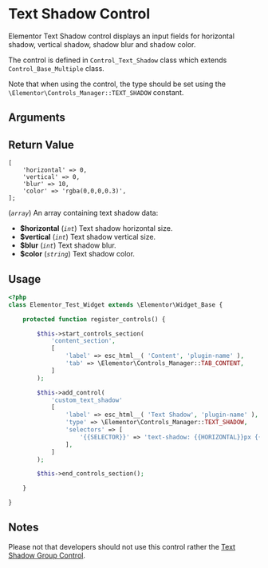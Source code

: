 # Text Shadow Control

Elementor Text Shadow control displays an input fields for horizontal shadow, vertical shadow, shadow blur and shadow color.

The control is defined in `Control_Text_Shadow` class which extends `Control_Base_Multiple` class.

Note that when using the control, the type should be set using the `\Elementor\Controls_Manager::TEXT_SHADOW` constant.

## Arguments


## Return Value

```
[
	'horizontal' => 0,
	'vertical' => 0,
	'blur' => 10,
	'color' => 'rgba(0,0,0,0.3)',
];
```

(_`array`_) An array containing text shadow data:

* **$horizontal** (_`int`_) Text shadow horizontal size.
* **$vertical** (_`int`_) Text shadow vertical size.
* **$blur** (_`int`_) Text shadow blur.
* **$color** (_`string`_) Text shadow color.

## Usage

```php {14-23}
<?php
class Elementor_Test_Widget extends \Elementor\Widget_Base {

	protected function register_controls() {

		$this->start_controls_section(
			'content_section',
			[
				'label' => esc_html__( 'Content', 'plugin-name' ),
				'tab' => \Elementor\Controls_Manager::TAB_CONTENT,
			]
		);

		$this->add_control(
			'custom_text_shadow'
			[
				'label' => esc_html__( 'Text Shadow', 'plugin-name' ),
				'type' => \Elementor\Controls_Manager::TEXT_SHADOW,
				'selectors' => [
					'{{SELECTOR}}' => 'text-shadow: {{HORIZONTAL}}px {{VERTICAL}}px {{BLUR}}px {{COLOR}};',
				],
			]
		);

		$this->end_controls_section();

	}

}
```

## Notes

Please not that developers should not use this control rather the [Text Shadow Group Control](./controls/group-control-text-shadow).

